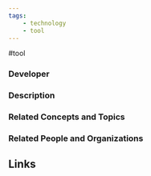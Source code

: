 ```yaml
---
tags: 
    - technology
    - tool
---
```

#tool

### Developer


### Description


### Related Concepts and Topics


### Related People and Organizations


## Links

